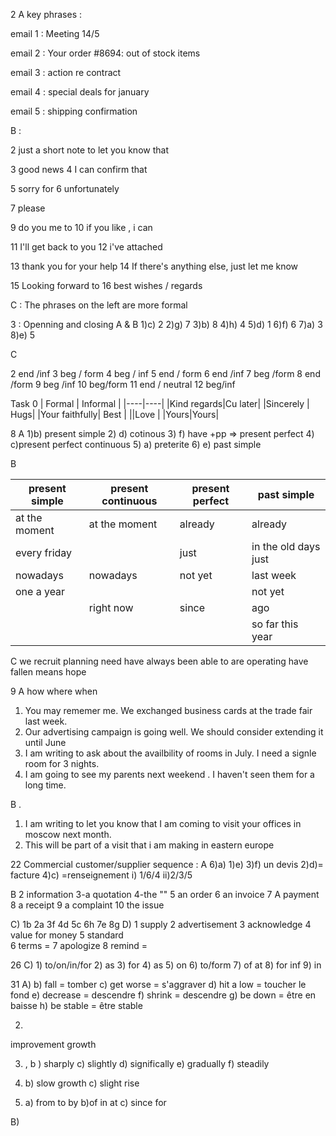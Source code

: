 2 A key phrases :


email 1 : Meeting 14/5 

email 2 : Your order  #8694: out of stock items

email 3 : action re contract

email 4 : special deals for january 

email 5 : shipping confirmation

B : 

2 just a short note to let you know that

3 good news
4 I can confirm that

5 sorry for 
6 unfortunately

7 please 

9 do you me to
10 if you like , i can 

11 I'll get back to you
12 i've attached

13 thank you for your help
14 If there's anything else, just let me know

15 Looking forward to 
16 best wishes / regards

C : The phrases on the left are more formal 

3 : Openning and closing 
A & B 
1)c) 2
2)g) 7
3)b) 8
4)h) 4
5)d) 1
6)f) 6
7)a) 3
8)e) 5

C 

2 end /inf 
3 beg / form
4 beg / inf 
5 end / form 
6 end /inf 
7  beg /form
8 end /form 
9 beg /inf 
10 beg/form
11 end / neutral
12  beg/inf

Task 0 
| Formal | Informal |
|----|----|
|Kind regards|Cu later|
|Sincerely | Hugs| 
|Your faithfully| Best |
||Love |
|Yours|Yours| 

8 A 
1)b) present simple 
2) d) cotinous 
3)  f) have +pp => present perfect
4)  c)present perfect continuous 
5)  a) preterite
6)  e) past simple 

B 

|present simple| present continuous | present perfect | past simple |
|--------------|---------------------|----------------|--------------|
|at the moment | at the moment | already | already|
|every friday | | just | in the old days just|
|nowadays | nowadays | not yet | last week |
|one a year | | |not yet|
|| right now| since| ago|
||||so far this year|||

C 
we recruit 
planning
need 
have always been able to
are operating
have fallen
means 
hope

9 
A 
how where when
1. You may rememer me. We exchanged business cards at the trade fair last week.
2. Our advertising campaign is going well. We should consider extending it until June 
3. I am writing to ask about the availbility of rooms in July. I need a signle room for 3 nights.
4. I am going to see my parents next weekend . I haven't seen them for a long time.

B . 
1. I am writing to let you know that I am coming to visit your offices in moscow next month. 
2. This will be part of a visit that i am making in eastern europe 


22 Commercial customer/supplier sequence : 
A
6)a)
1)e)
3)f) un devis
2)d)= facture
4)c) =renseignement 
i) 1/6/4
ii)2/3/5

B 2 information
3-a quotation
4-the ""
5 an order 
6 an invoice 
7 A payment
8 a receipt
9 a complaint
10 the issue

C)
1b 2a 3f 4d 5c 6h 7e 8g 
D)
1 supply
2 advertisement 
3 acknowledge 
4 value for money 
5 standard  
6 terms =
7 apologize
8 remind = 

26 
C) 1) to/on/in/for
2) as 
3) for
4) as
5) on 
6) to/form
7) of at 
8) for inf
9) in 





31
A)
b) fall = tomber
c) get worse = s'aggraver
d) hit a low = toucher le fond
e) decrease = descendre
f) shrink = descendre 
g) be down = être en baisse
h) be stable  = être stable

2) 
improvement
growth 

3) ,
b ) sharply c) slightly d) significally e) gradually f) steadily

4) b) slow growth
c) slight rise 

5) a) from to by b)of in at c) since for 

B)
